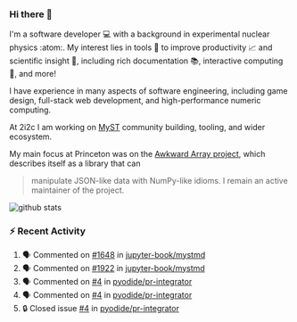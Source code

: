 ### Hi there 👋 

I'm a software developer 💻 with a background in experimental nuclear physics :atom:. My interest lies in tools :wrench: to improve productivity :chart_with_upwards_trend: and scientific insight :telescope:, including rich documentation 📚, interactive computing 🧮, and more! 

I have experience in many aspects of software engineering, including game design, full-stack web development, and high-performance numeric computing. 

At 2i2c I am working on [MyST](https://github.com/jupyter-book/mystmd) community building, tooling, and wider ecosystem. 

My main focus at Princeton was on the [Awkward Array project](awkward-array.org/), which describes itself as a library that can 
> manipulate JSON-like data with NumPy-like idioms. I remain an active maintainer of the project. 

![github stats](https://github-readme-stats.vercel.app/api?username=agoose77&show_icons=true&hide_rank=true&hide_title=true&bg_color=30,e76445,904e95&text_color=efe3ec&icon_color=efe3ec)
<!--
**agoose77/agoose77** is a ✨ _special_ ✨ repository because its `README.md` (this file) appears on your GitHub profile.

Here are some ideas to get you started:

- 🔭 I’m currently working on ...
- 🌱 I’m currently learning ...
- 👯 I’m looking to collaborate on ...
- 🤔 I’m looking for help with ...
- 💬 Ask me about ...
- 📫 How to reach me: ...
- 😄 Pronouns: ...
- ⚡ Fun fact: ...
-->

### :zap: Recent Activity

<!--START_SECTION:activity-->
1. 🗣 Commented on [#1648](https://github.com/jupyter-book/mystmd/issues/1648#issuecomment-2728483579) in [jupyter-book/mystmd](https://github.com/jupyter-book/mystmd)
2. 🗣 Commented on [#1922](https://github.com/jupyter-book/mystmd/pull/1922#issuecomment-2728472821) in [jupyter-book/mystmd](https://github.com/jupyter-book/mystmd)
3. 🗣 Commented on [#4](https://github.com/pyodide/pr-integrator/issues/4#issuecomment-2727289626) in [pyodide/pr-integrator](https://github.com/pyodide/pr-integrator)
4. 🗣 Commented on [#4](https://github.com/pyodide/pr-integrator/issues/4#issuecomment-2727288729) in [pyodide/pr-integrator](https://github.com/pyodide/pr-integrator)
5. 🔒 Closed issue [#4](https://github.com/pyodide/pr-integrator/issues/4) in [pyodide/pr-integrator](https://github.com/pyodide/pr-integrator)
<!--END_SECTION:activity-->
